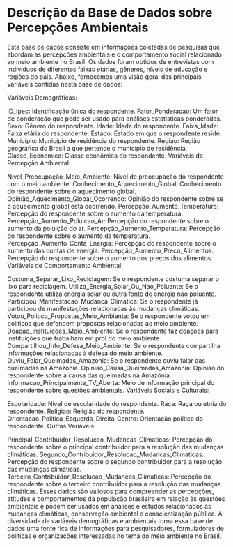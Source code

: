 # Descrição da Base de Dados sobre Percepções Ambientais


Esta base de dados consiste em informações coletadas de pesquisas que abordam as percepções ambientais e o comportamento social relacionado ao meio ambiente no Brasil. Os dados foram obtidos de entrevistas com indivíduos de diferentes faixas etárias, gêneros, níveis de educação e regiões do país. Abaixo, fornecemos uma visão geral das principais variáveis contidas nesta base de dados:

Variáveis Demográficas:

ID_Ipec: Identificação única do respondente.
Fator_Ponderacao: Um fator de ponderação que pode ser usado para análises estatísticas ponderadas.
Sexo: Gênero do respondente.
Idade: Idade do respondente.
Faixa_Idade: Faixa etária do respondente.
Estado: Estado em que o respondente reside.
Municipio: Município de residência do respondente.
Regiao: Região geográfica do Brasil a que pertence o município de residência.
Classe_Economica: Classe econômica do respondente.
Variáveis de Percepção Ambiental:

Nível_Preocupação_Meio_Ambiente: Nível de preocupação do respondente com o meio ambiente.
Conhecimento_Aquecimento_Global: Conhecimento do respondente sobre o aquecimento global.
Opinião_Aquecimento_Global_Ocorrendo: Opinião do respondente sobre se o aquecimento global está ocorrendo.
Percepção_Aumento_Temperatura: Percepção do respondente sobre o aumento da temperatura.
Percepção_Aumento_Poluicao_Ar: Percepção do respondente sobre o aumento da poluição do ar.
Percepção_Aumento_Temperatura: Percepção do respondente sobre o aumento da temperatura.
Percepção_Aumento_Conta_Energia: Percepção do respondente sobre o aumento das contas de energia.
Percepção_Aumento_Preco_Alimentos: Percepção do respondente sobre o aumento dos preços dos alimentos.
Variáveis de Comportamento Ambiental:

Costuma_Separar_Lixo_Reciclagem: Se o respondente costuma separar o lixo para reciclagem.
Utiliza_Energia_Solar_Ou_Nao_Poluente: Se o respondente utiliza energia solar ou outra fonte de energia não poluente.
Participou_Manifestacao_Mudanca_Climatica: Se o respondente já participou de manifestações relacionadas às mudanças climáticas.
Votou_Politico_Propostas_Meio_Ambiente: Se o respondente votou em políticos que defendem propostas relacionadas ao meio ambiente.
Doacao_Instituicoes_Meio_Ambiente: Se o respondente faz doações para instituições que trabalham em prol do meio ambiente.
Compartilhou_Info_Defesa_Meio_Ambiente: Se o respondente compartilha informações relacionadas à defesa do meio ambiente.
Ouviu_Falar_Queimadas_Amazonia: Se o respondente ouviu falar das queimadas na Amazônia.
Opiniao_Causa_Queimadas_Amazonia: Opinião do respondente sobre a causa das queimadas na Amazônia.
Informacao_Principalmente_TV_Aberta: Meio de informação principal do respondente sobre questões ambientais.
Variáveis Sociais e Culturais:

Escolaridade: Nível de escolaridade do respondente.
Raca: Raça ou etnia do respondente.
Religiao: Religião do respondente.
Orientacao_Politica_Esquerda_Direita_Centro: Orientação política do respondente.
Outras Variáveis:

Principal_Contribuidor_Resolucao_Mudancas_Climaticas: Percepção do respondente sobre o principal contribuidor para a resolução das mudanças climáticas.
Segundo_Contribuidor_Resolucao_Mudancas_Climaticas: Percepção do respondente sobre o segundo contribuidor para a resolução das mudanças climáticas.
Terceiro_Contribuidor_Resolucao_Mudancas_Climaticas: Percepção do respondente sobre o terceiro contribuidor para a resolução das mudanças climáticas.
Esses dados são valiosos para compreender as percepções, atitudes e comportamentos da população brasileira em relação às questões ambientais e podem ser usados em análises e estudos relacionados às mudanças climáticas, conservação ambiental e conscientização pública. A diversidade de variáveis demográficas e ambientais torna essa base de dados uma fonte rica de informações para pesquisadores, formuladores de políticas e organizações interessadas no tema do meio ambiente no Brasil.
